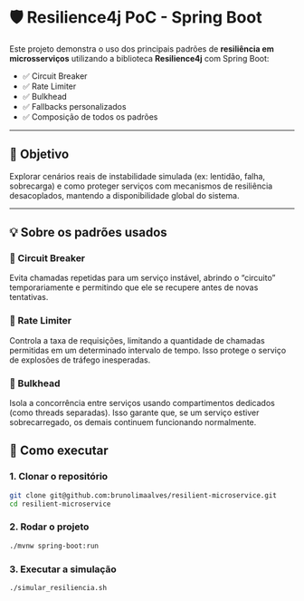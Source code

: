 # 🛡️ Resilience4j PoC - Spring Boot

Este projeto demonstra o uso dos principais padrões de **resiliência em microsserviços** utilizando a biblioteca **Resilience4j** com Spring Boot:

- ✅ Circuit Breaker
- ✅ Rate Limiter
- ✅ Bulkhead
- ✅ Fallbacks personalizados
- ✅ Composição de todos os padrões

---

## 🎯 Objetivo

Explorar cenários reais de instabilidade simulada (ex: lentidão, falha, sobrecarga) e como proteger serviços com mecanismos de resiliência desacoplados, mantendo a disponibilidade global do sistema.

---
## 💡 Sobre os padrões usados

### 🔁 Circuit Breaker
Evita chamadas repetidas para um serviço instável, abrindo o “circuito” temporariamente e permitindo que ele se recupere antes de novas tentativas.

### 🚦 Rate Limiter
Controla a taxa de requisições, limitando a quantidade de chamadas permitidas em um determinado intervalo de tempo. Isso protege o serviço de explosões de tráfego inesperadas.

### 🧱 Bulkhead
Isola a concorrência entre serviços usando compartimentos dedicados (como threads separadas). Isso garante que, se um serviço estiver sobrecarregado, os demais continuem funcionando normalmente.


## 🚀 Como executar

### 1. Clonar o repositório

```bash
git clone git@github.com:brunolimaalves/resilient-microservice.git
cd resilient-microservice
```
### 2. Rodar o projeto
```bash
./mvnw spring-boot:run
```

### 3. Executar a simulação
```bash
./simular_resiliencia.sh
```

